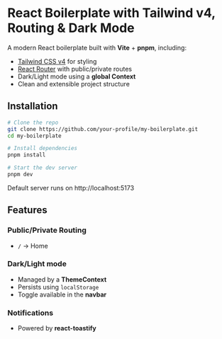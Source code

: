 # React Boilerplate with Tailwind v4, Routing & Dark Mode

A modern React boilerplate built with **Vite** + **pnpm**, including:

- [Tailwind CSS v4](https://tailwindcss.com/) for styling
- [React Router](https://reactrouter.com/) with public/private routes
- Dark/Light mode using a **global Context**
- Clean and extensible project structure

## Installation

```bash
# Clone the repo
git clone https://github.com/your-profile/my-boilerplate.git
cd my-boilerplate

# Install dependencies
pnpm install

# Start the dev server
pnpm dev

```
Default server runs on http://localhost:5173


## Features

### Public/Private Routing
- `/` → Home

### Dark/Light mode
- Managed by a **ThemeContext**  
- Persists using `localStorage`  
- Toggle available in the **navbar**  

### Notifications
- Powered by **react-toastify**  
